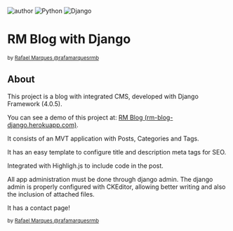 
![author](https://img.shields.io/badge/author-rafamarquesrmb-red.svg) ![Python](https://img.shields.io/badge/Python-3.10.4-blue.svg) ![Django](https://img.shields.io/badge/Django-4.0.5-blue.svg)     


# RM Blog with Django

<sub>by [Rafael Marques @rafamarquesrmb](https://github.com/rafamarquesrmb)</sub>

## About


This project is a blog with integrated CMS, developed with Django Framework (4.0.5).

You can see a demo of this project at: [RM Blog (rm-blog-django.herokuapp.com)](https://rm-blog-django.herokuapp.com/).

It consists of an MVT application with Posts, Categories and Tags.

It has an easy template to configure title and description meta tags for SEO.

Integrated with Highligh.js to include code in the post.

All app administration must be done through django admin. The django admin is properly configured with CKEditor, allowing better writing and also the inclusion of attached files.

It has a contact page!

<sub>by [Rafael Marques @rafamarquesrmb](https://github.com/rafamarquesrmb)</sub>
